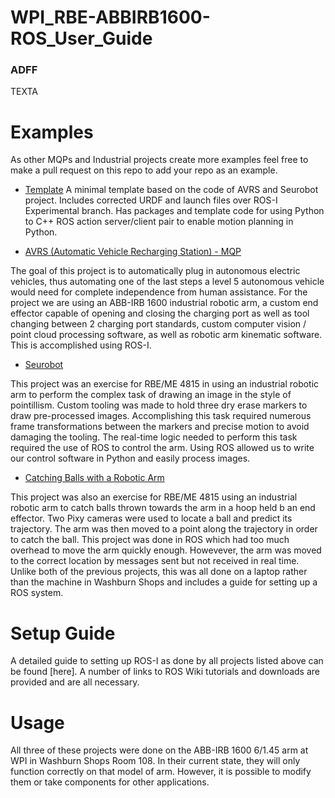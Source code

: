 # WPI_RBE-ABBIRB1600-ROS_User_Guide

### ADFF

TEXTA

# Examples

As other MQPs and Industrial projects create more examples feel free to make a pull request on this repo to add your repo as an example.

- [Template](https://github.com/AVRS-MQP/template_ws)
A minimal template based on the code of AVRS and Seurobot project. Includes corrected URDF and launch files over ROS-I Experimental branch. Has packages and template code for using Python to C++ ROS action server/client pair to enable motion planning in Python. 

- [AVRS (Automatic Vehicle Recharging Station) - MQP](https://github.com/AVRS-MQP/AVRS 
)

The goal of this project is to automatically plug in autonomous electric vehicles, thus automating one of the last steps a level 5 autonomous vehicle would need for complete independence from human assistance. For the project we are using an ABB-IRB 1600 industrial robotic arm, a custom end effector capable of opening and closing the charging port as well as tool changing between 2 charging port standards, custom computer vision / point cloud processing software, as well as robotic arm kinematic software. This is accomplished using ROS-I.


- [Seurobot](https://github.com/RBE4815-Team6/Seurobot)

This project was an exercise for RBE/ME 4815 in using an industrial robotic arm to perform the complex task of drawing an image in the style of pointillism. Custom tooling was made to hold three dry erase markers to draw pre-processed images. Accomplishing this task required numerous frame transformations between the markers and precise motion to avoid damaging the tooling. The real-time logic needed to perform this task required the use of ROS to control the arm. Using ROS allowed us to write our control software in Python and easily process images. 

- [Catching Balls with a Robotic Arm](www.google.com)

This project was also an exercise for RBE/ME 4815 using an industrial robotic arm to catch balls thrown towards the arm in a hoop held b an end effector. Two Pixy cameras were used to locate a ball and predict its trajectory. The arm was then moved to a point along the trajectory in order to catch the ball. This project was done in ROS which had too much overhead to move the arm quickly enough. Howevever, the arm was moved to the correct location by messages sent but not received in real time. Unlike both of the previous projects, this was all done on a laptop rather than the machine in Washburn Shops and includes a guide for setting up a ROS system.



# Setup Guide
A detailed guide to setting up ROS-I as done by all projects listed above can be found [here]. A number of links to ROS Wiki tutorials and downloads are provided and are all necessary. 

# Usage 
All three of these projects were done on the ABB-IRB 1600 6/1.45 arm at WPI in Washburn Shops Room 108. In their current state, they will only function correctly on that model of arm. However, it is possible to modify them or take components for other applications. 


